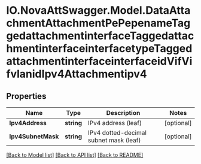 # IO.NovaAttSwagger.Model.DataAttachmentAttachmentPePepenameTaggedattachmentinterfaceTaggedattachmentinterfaceinterfacetypeTaggedattachmentinterfaceinterfaceidVifVifvlanidIpv4Attachmentipv4
## Properties

Name | Type | Description | Notes
------------ | ------------- | ------------- | -------------
**Ipv4Address** | **string** | IPv4 address (leaf) | [optional] 
**Ipv4SubnetMask** | **string** | IPv4 dotted-decimal subnet mask (leaf) | [optional] 

[[Back to Model list]](../README.md#documentation-for-models) [[Back to API list]](../README.md#documentation-for-api-endpoints) [[Back to README]](../README.md)

